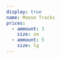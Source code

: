 ```yaml
---
display: true
name: Moose Tracks
prices:
  - ammount: 3
    size: sm
  - ammount: 5
    size: lg
---
```

